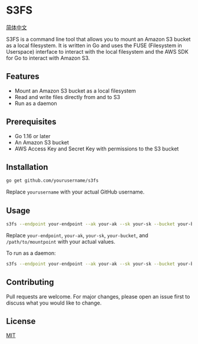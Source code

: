 # S3FS

[简体中文](README_zh.md)

S3FS is a command line tool that allows you to mount an Amazon S3 bucket as a local filesystem. It is written in Go and uses the FUSE (Filesystem in Userspace) interface to interact with the local filesystem and the AWS SDK for Go to interact with Amazon S3.

## Features

- Mount an Amazon S3 bucket as a local filesystem
- Read and write files directly from and to S3
- Run as a daemon

## Prerequisites

- Go 1.16 or later
- An Amazon S3 bucket
- AWS Access Key and Secret Key with permissions to the S3 bucket

## Installation

```bash
go get github.com/yourusername/s3fs
```

Replace `yourusername` with your actual GitHub username.

## Usage

```bash
s3fs --endpoint your-endpoint --ak your-ak --sk your-sk --bucket your-bucket --mountpoint /path/to/mountpoint
```

Replace `your-endpoint`, `your-ak`, `your-sk`, `your-bucket`, and `/path/to/mountpoint` with your actual values.

To run as a daemon:

```bash
s3fs --endpoint your-endpoint --ak your-ak --sk your-sk --bucket your-bucket --mountpoint /path/to/mountpoint --daemon
```

## Contributing

Pull requests are welcome. For major changes, please open an issue first to discuss what you would like to change.

## License

[MIT](https://choosealicense.com/licenses/mit/)
